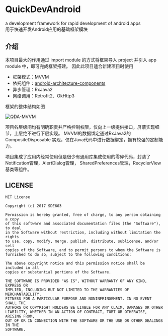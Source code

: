 # QuickDevAndroid
a development framework for rapid development of android apps  
用于快速开发Android应用的基础框架模块  

## 介绍
本项目最大的作用通过 import module 的方式将框架导入 project 并引入 app module 中，即可完成框架搭建。
因此此项目适合新建项目时使用  

* 框架模式：MVVM
* 依托组件：[android-architecture-components](https://developer.android.com/topic/libraries/architecture/index.html)
* 异步管理：RxJava2
* 网络调用：Retrofit2、OkHttp3

框架的整体结构如图  

![QDA-MVVM](https://github.com/SDE603/QuickDevAndroid/tree/master/doc_images/QDF-MVVM.png)  

项目各层级间均有明确职责并严格控制权限，仅向上一级提供接口，屏蔽实现细节，上层绝不进行下层实现。
MVVM的数据绑定通过RxJava2的 CompositeDisposable 实现，仅在Java代码中进行数据绑定，拥有较强的定制能力。

项目集成了应用内经常使用但是很少有通用库集成使用的零碎代码，封装了Notification管理，AlertDialog管理，
SharedPreferences管理，RecyclerView基类等组件。

## LICENSE

    MIT License
    
    Copyright (c) 2017 SDE603
    
    Permission is hereby granted, free of charge, to any person obtaining a copy
    of this software and associated documentation files (the "Software"), to deal
    in the Software without restriction, including without limitation the rights
    to use, copy, modify, merge, publish, distribute, sublicense, and/or sell
    copies of the Software, and to permit persons to whom the Software is
    furnished to do so, subject to the following conditions:
    
    The above copyright notice and this permission notice shall be included in all
    copies or substantial portions of the Software.
    
    THE SOFTWARE IS PROVIDED "AS IS", WITHOUT WARRANTY OF ANY KIND, EXPRESS OR
    IMPLIED, INCLUDING BUT NOT LIMITED TO THE WARRANTIES OF MERCHANTABILITY,
    FITNESS FOR A PARTICULAR PURPOSE AND NONINFRINGEMENT. IN NO EVENT SHALL THE
    AUTHORS OR COPYRIGHT HOLDERS BE LIABLE FOR ANY CLAIM, DAMAGES OR OTHER
    LIABILITY, WHETHER IN AN ACTION OF CONTRACT, TORT OR OTHERWISE, ARISING FROM,
    OUT OF OR IN CONNECTION WITH THE SOFTWARE OR THE USE OR OTHER DEALINGS IN THE
    SOFTWARE.
